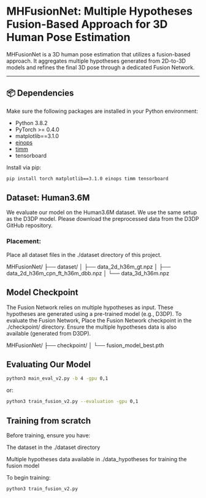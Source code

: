 # MHFusionNet: Multiple Hypotheses Fusion-Based Approach for 3D Human Pose Estimation

MHFusionNet is a 3D human pose estimation that utilizes a fusion-based approach. It aggregates multiple hypotheses generated from 2D-to-3D models and refines the final 3D pose through a dedicated Fusion Network.

---

## 📦 Dependencies

Make sure the following packages are installed in your Python environment:

- Python 3.8.2  
- PyTorch >= 0.4.0  
- matplotlib==3.1.0  
- [einops](https://github.com/arogozhnikov/einops)  
- [timm](https://github.com/huggingface/pytorch-image-models)  
- tensorboard  

Install via pip:

```bash
pip install torch matplotlib==3.1.0 einops timm tensorboard
```
## Dataset: Human3.6M

We evaluate our model on the Human3.6M dataset. We use the same setup as the D3DP model. Please download the preprocessed data from the D3DP GitHub repository.

### Placement:

Place all dataset files in the ./dataset directory of this project.

MHFusionNet/
├── dataset/
│   ├── data_2d_h36m_gt.npz
│   ├── data_2d_h36m_cpn_ft_h36m_dbb.npz
│   └── data_3d_h36m.npz

## Model Checkpoint

The Fusion Network relies on multiple hypotheses as input. These hypotheses are generated using a pre-trained model (e.g., D3DP). To evaluate the Fusion Network, Place the Fusion Network checkpoint in the ./checkpoint/ directory. Ensure the multiple hypotheses data is also available (generated from D3DP).

MHFusionNet/
├── checkpoint/
│   └── fusion_model_best.pth

## Evaluating Our Model

```bash
python3 main_eval_v2.py -b 4 -gpu 0,1
```

or:

```bash
python3 train_fusion_v2.py --evaluation -gpu 0,1
```

## Training from scratch
Before training, ensure you have:

The dataset in the ./dataset directory

Multiple hypotheses data available in ./data_hypotheses for training the fusion model

To begin training:
```bash
python3 train_fusion_v2.py
```

